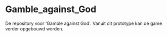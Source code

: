 # Gamble_against_God
De repository voor 'Gamble against God'. Vanuit dit prototype kan de game verder opgebouwd worden.
